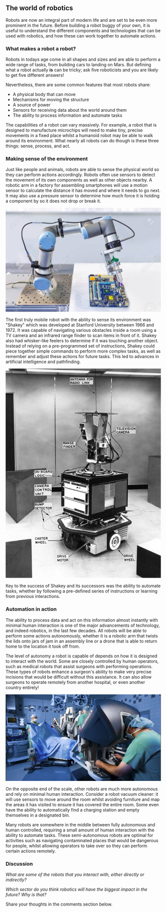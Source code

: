 [comment]: # (
Is this step open? Y/N
If so, short description of this step:
Related links:
Related files:
)

## The world of robotics

Robots are now an integral part of modern life and are set to be even more prominent in the future. Before building a robot buggy of your own, it is useful to understand the different components and technologies that can be used with robotics, and how these can work together to automate actions.

### What makes a robot a robot?

Robots in todays age come in all shapes and sizes and are able to perform a wide range of tasks, from building cars to landing on Mars. But defining what a robot actually **is** can be tricky; ask five roboticists and you are likely to get five different answers! 

Nevertheless, there are some common features that most robots share:

+ A physical body that can move
+ Mechanisms for moving the structure
+ A source of power
+ Sensors for receiving data about the world around them
+ The ability to process information and automate tasks 

The capabilities of a robot can vary massively. For example, a robot that is designed to manufacture microchips will need to make tiny, precise movements in a fixed place whilst a humanoid robot may be able to walk around its environment. What nearly all robots can do though is these three things: sense, process, and act.

### Making sense of the environment

Just like people and animals, robots are able to sense the physical world so they can perform actions accordingly. Robots often use sensors to detect the movement of its own components as well as other objects nearby. A robotic arm in a factory for assembling smartphones will use a motion sensor to calculate the distance it has moved and where it needs to go next. It may also use a pressure sensor to determine how much force it is holding a component by so it does not drop or break it.

![A robotic arm installing a computer chip or fitting together an electronic device such as a smartphone.](images/1_4-robotic-arm-installing-computer-chip.jpg)

The first truly mobile robot with the ability to sense its environment was "Shakey" which was developed at Stanford University between 1966 and 1972. It was capable of navigating various obstacles inside a room using a TV camera and an infrared range finder to scan items in front of it. Shakey also had whisker-like feelers to determine if it was touching another object. Instead of relying on a pre-programmed set of instructions, Shakey could piece together simple commands to perform more complex tasks, as well as remember and adjust these actions for future tasks. This led to advances in artificial intelligence and pathfinding.

![Shakey was the first robot that could map a picture of a room using it sensors and move around objects autonomously.](images/2_4-Shakey.jpg)

Key to the success of Shakey and its successors was the ability to automate tasks, whether by following a pre-defined series of instructions or learning from previous interactions. 

### Automation in action

The ability to process data and act on this information almost instantly with minimal human interaction is one of the major advancements of technology, and indeed robotics, in the last few decades. All robots will be able to perform some actions autonomously, whether it is a robotic arm that twists the lids onto jars of jam in an assembly line or a drone that is able to return home to the location it took off from.  

The level of autonomy a robot is capable of depends on how it is designed to interact with the world. Some are closely controlled by human operators, such as medical robots that assist surgeons with performing operations. These types of robots enhance a surgeon's ability to make very precise incisions that would be difficult without this assistance. It can also allow surgeons to operate remotely from another hospital, or even another country entirely!

![A surgeon using a robotic assistant to perform surgery on a patient.](images/2_4-robotic-surgery.jpg)

On the opposite end of the scale, other robots are much more autonomous and rely on minimal human interaction. Consider a robot vacuum cleaner: it will use sensors to move around the room whilst avoiding furniture and map the areas it has visited to ensure it has covered the entire room. Some even have the ability to automatically find a charging station and empty themselves in a designated bin. 

Many robots are somewhere in the middle between fully autonomous and human controlled, requiring a small amount of human interaction with the ability to automate tasks. These semi-autonomous robots are optimal for activities such as navigating contaminated places that would be dangerous for people, whilst allowing operators to take over so they can perform certain actions remotely.

### Discussion

*What are some of the robots that you interact with, either directly or indirectly?*

*Which sector do you think robotics will have the biggest impact in the future? Why is that?*

Share your thoughts in the comments section below.